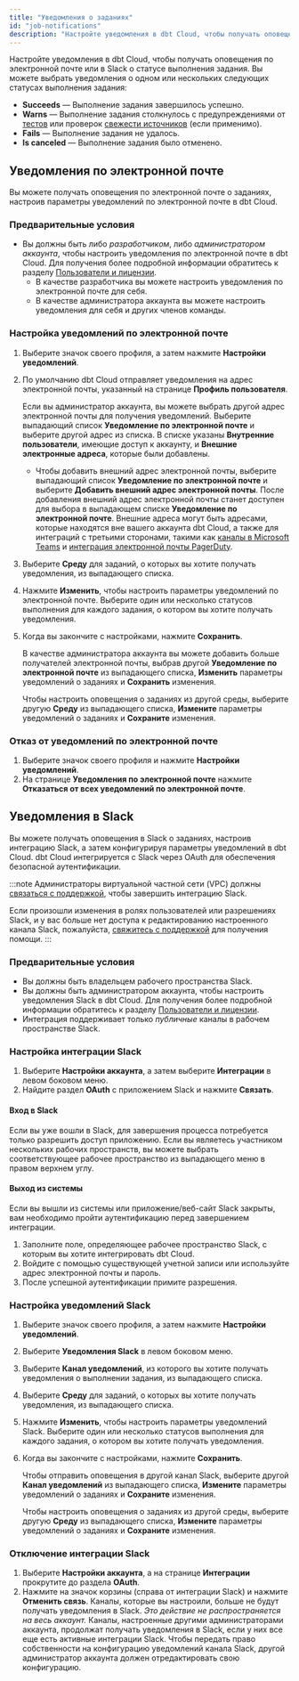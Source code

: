 ```yaml
---
title: "Уведомления о заданиях"
id: "job-notifications"
description: "Настройте уведомления в dbt Cloud, чтобы получать оповещения по электронной почте или в Slack о статусе выполнения заданий."
---
```


Настройте уведомления в dbt Cloud, чтобы получать оповещения по электронной почте или в Slack о статусе выполнения задания. Вы можете выбрать уведомления о одном или нескольких следующих статусах выполнения задания:

- **Succeeds** — Выполнение задания завершилось успешно.
- **Warns** — Выполнение задания столкнулось с предупреждениями от [тестов](/docs/build/data-tests) или проверок [свежести источников](/docs/deploy/source-freshness) (если применимо).
- **Fails** — Выполнение задания не удалось.
- **Is canceled** — Выполнение задания было отменено.

## Уведомления по электронной почте

Вы можете получать оповещения по электронной почте о заданиях, настроив параметры уведомлений по электронной почте в dbt Cloud.

### Предварительные условия
- Вы должны быть либо _разработчиком_, либо _администратором аккаунта_, чтобы настроить уведомления по электронной почте в dbt Cloud. Для получения более подробной информации обратитесь к разделу [Пользователи и лицензии](/docs/cloud/manage-access/seats-and-users).
    - В качестве разработчика вы можете настроить уведомления по электронной почте для себя.
    - В качестве администратора аккаунта вы можете настроить уведомления для себя и других членов команды.

### Настройка уведомлений по электронной почте

1. Выберите значок своего профиля, а затем нажмите **Настройки уведомлений**.
1. По умолчанию dbt Cloud отправляет уведомления на адрес электронной почты, указанный на странице **Профиль пользователя**.

    Если вы администратор аккаунта, вы можете выбрать другой адрес электронной почты для получения уведомлений. Выберите выпадающий список **Уведомление по электронной почте** и выберите другой адрес из списка. В списке указаны **Внутренние пользователи**, имеющие доступ к аккаунту, и **Внешние электронные адреса**, которые были добавлены.
    - Чтобы добавить внешний адрес электронной почты, выберите выпадающий список **Уведомление по электронной почте** и выберите **Добавить внешний адрес электронной почты**. После добавления внешний адрес электронной почты станет доступен для выбора в выпадающем списке **Уведомление по электронной почте**. Внешние адреса могут быть адресами, которые находятся вне вашего аккаунта dbt Cloud, а также для интеграций с третьими сторонами, такими как [каналы в Microsoft Teams](https://support.microsoft.com/en-us/office/tip-send-email-to-a-channel-2c17dbae-acdf-4209-a761-b463bdaaa4ca) и [интеграция электронной почты PagerDuty](https://support.pagerduty.com/docs/email-integration-guide).

    <Lightbox src="/img/docs/deploy/example-notification-external-email.png" width="50%" title="Пример выпадающего списка уведомлений по электронной почте"/>

1. Выберите **Среду** для заданий, о которых вы хотите получать уведомления, из выпадающего списка.

1. Нажмите **Изменить**, чтобы настроить параметры уведомлений по электронной почте. Выберите один или несколько статусов выполнения для каждого задания, о котором вы хотите получать уведомления.

1. Когда вы закончите с настройками, нажмите **Сохранить**.

    В качестве администратора аккаунта вы можете добавить больше получателей электронной почты, выбрав другой **Уведомление по электронной почте** из выпадающего списка, **Изменить** параметры уведомлений о заданиях и **Сохранить** изменения.
    
    Чтобы настроить оповещения о заданиях из другой среды, выберите другую **Среду** из выпадающего списка, **Измените** параметры уведомлений о заданиях и **Сохраните** изменения.

    <Lightbox src="/img/docs/deploy/example-email-notification-settings-page.png" width="100%" title="Пример страницы уведомлений по электронной почте"/>

### Отказ от уведомлений по электронной почте
1. Выберите значок своего профиля и нажмите **Настройки уведомлений**.
1. На странице **Уведомления по электронной почте** нажмите **Отказаться от всех уведомлений по электронной почте**.

## Уведомления в Slack

Вы можете получать оповещения в Slack о заданиях, настроив интеграцию Slack, а затем конфигурируя параметры уведомлений в dbt Cloud. dbt Cloud интегрируется с Slack через OAuth для обеспечения безопасной аутентификации.

:::note 
Администраторы виртуальной частной сети (VPC) должны [связаться с поддержкой](mailto:support@getdbt.com), чтобы завершить интеграцию Slack.

Если произошли изменения в ролях пользователей или разрешениях Slack, и у вас больше нет доступа к редактированию настроенного канала Slack, пожалуйста, [свяжитесь с поддержкой](mailto:support@getdbt.com) для получения помощи. 
:::

### Предварительные условия
- Вы должны быть владельцем рабочего пространства Slack.
- Вы должны быть администратором аккаунта, чтобы настроить уведомления Slack в dbt Cloud. Для получения более подробной информации обратитесь к разделу [Пользователи и лицензии](/docs/cloud/manage-access/seats-and-users).
- Интеграция поддерживает только _публичные_ каналы в рабочем пространстве Slack.

### Настройка интеграции Slack

1. Выберите **Настройки аккаунта**, а затем выберите **Интеграции** в левом боковом меню.
1. Найдите раздел **OAuth** с приложением Slack и нажмите **Связать**.
   <Lightbox src="/img/docs/dbt-cloud/Link-your-Slack-Profile.png" width="75%" title="Ссылка для приложения Slack"/>

#### Вход в Slack
Если вы уже вошли в Slack, для завершения процесса потребуется только разрешить доступ приложению. Если вы являетесь участником нескольких рабочих пространств, вы можете выбрать соответствующее рабочее пространство из выпадающего меню в правом верхнем углу.
   <Lightbox src="/img/docs/dbt-cloud/Allow-dbt-to-access-slack.png" width="75%" title="Разрешить доступ dbt к Slack"/>

#### Выход из системы

Если вы вышли из системы или приложение/веб-сайт Slack закрыты, вам необходимо пройти аутентификацию перед завершением интеграции.

1. Заполните поле, определяющее рабочее пространство Slack, с которым вы хотите интегрировать dbt Cloud.
    <Lightbox src="/img/docs/dbt-cloud/define-workspace.png" width="60%" title="Определите рабочее пространство"/>
2. Войдите с помощью существующей учетной записи или используйте адрес электронной почты и пароль.
3. После успешной аутентификации примите разрешения.
    <Lightbox src="/img/docs/dbt-cloud/accept-permissions.png" width="65%" title="Разрешить доступ dbt к Slack"/>

### Настройка уведомлений Slack

1. Выберите значок своего профиля, а затем нажмите **Настройки уведомлений**.
1. Выберите **Уведомления Slack** в левом боковом меню.
1. Выберите **Канал уведомлений**, из которого вы хотите получать уведомления о выполнении задания, из выпадающего списка.
    <Lightbox src="/img/docs/deploy/example-notification-slack-channels.png" width="100%" title="Пример выпадающего списка канала уведомлений"/>
1. Выберите **Среду** для заданий, о которых вы хотите получать уведомления, из выпадающего списка.
1. Нажмите **Изменить**, чтобы настроить параметры уведомлений Slack. Выберите один или несколько статусов выполнения для каждого задания, о котором вы хотите получать уведомления.
1. Когда вы закончите с настройками, нажмите **Сохранить**.
    
    Чтобы отправить оповещения в другой канал Slack, выберите другой **Канал уведомлений** из выпадающего списка, **Измените** параметры уведомлений о заданиях и **Сохраните** изменения.

    Чтобы настроить оповещения о заданиях из другой среды, выберите другую **Среду** из выпадающего списка, **Измените** параметры уведомлений о заданиях и **Сохраните** изменения.

    <Lightbox src="/img/docs/deploy/example-slack-notification-settings-page.png" width="100%" title="Пример страницы уведомлений Slack"/>

### Отключение интеграции Slack

1. Выберите **Настройки аккаунта**, а на странице **Интеграции** прокрутите до раздела **OAuth**.
1. Нажмите на значок корзины (справа от интеграции Slack) и нажмите **Отменить связь**. Каналы, которые вы настроили, больше не будут получать уведомления в Slack. _Это действие не распространяется на весь аккаунт._ Каналы, настроенные другими администраторами аккаунта, продолжат получать уведомления в Slack, если у них все еще есть активные интеграции Slack. Чтобы передать право собственности на конфигурацию уведомлений канала Slack, другой администратор аккаунта должен отредактировать свою конфигурацию.